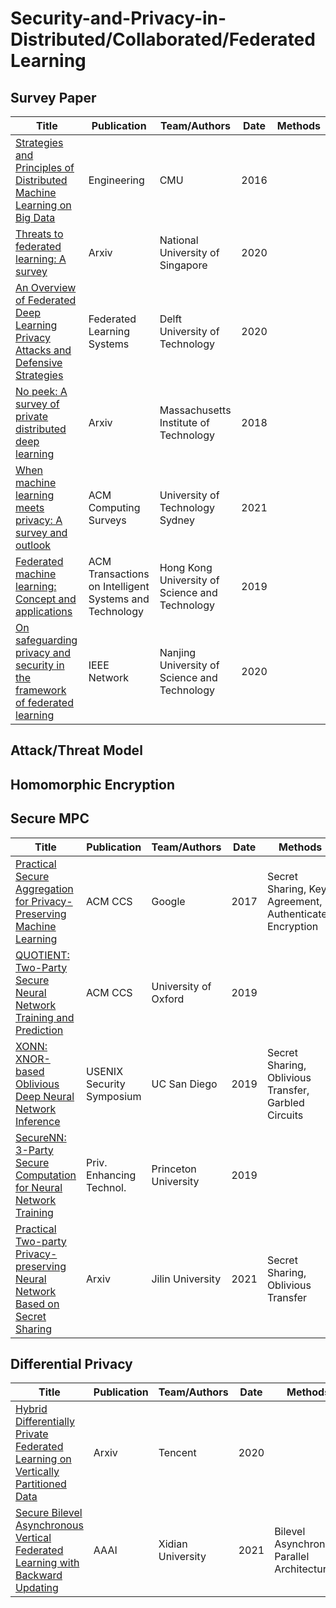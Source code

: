 # Security-and-Privacy-in-Distributed/Collaborated/Federated Learning

## Survey Paper
Title | Publication  | Team/Authors | Date | Methods
 ---- | ----- | ------ | ------ | ------ 
 [Strategies and Principles of Distributed Machine Learning on Big Data](https://arxiv.org/abs/1512.09295) | Engineering | CMU | 2016 |  
 [Threats to federated learning: A survey](https://arxiv.org/abs/2003.02133) | Arxiv| National University of Singapore | 2020 |
 [An Overview of Federated Deep Learning Privacy Attacks and Defensive Strategies](https://arxiv.org/abs/2004.04676) |  Federated Learning Systems | Delft University of Technology | 2020 | 
 [No peek: A survey of private distributed deep learning](https://arxiv.org/abs/1812.03288) | Arxiv | Massachusetts Institute of Technology | 2018 | 
 [When machine learning meets privacy: A survey and outlook](https://arxiv.org/abs/2011.11819) | ACM Computing Surveys | University of Technology Sydney | 2021 | 
 [Federated machine learning: Concept and applications](https://arxiv.org/abs/1902.04885) | ACM Transactions on Intelligent Systems and Technology | Hong Kong University of Science and Technology | 2019 | 
 [On safeguarding privacy and security in the framework of federated learning](https://arxiv.org/abs/1909.06512) | IEEE Network | Nanjing University of Science and Technology | 2020 | 
 
## Attack/Threat Model

## Homomorphic Encryption

## Secure MPC
Title | Publication  | Team/Authors | Date | Methods
 ---- | ----- | ------ | ------ | ------ 
 [Practical Secure Aggregation for Privacy-Preserving Machine Learning](https://dl.acm.org/doi/10.1145/3133956.3133982) | ACM CCS | Google | 2017 |  Secret Sharing, Key Agreement, Authenticated Encryption
 [QUOTIENT: Two-Party Secure Neural Network Training and Prediction](https://dl.acm.org/doi/10.1145/3319535.3339819) | ACM CCS| University of Oxford | 2019 |
 [XONN: XNOR-based Oblivious Deep Neural Network Inference](https://arxiv.org/abs/1902.07342) | USENIX Security Symposium | UC San Diego | 2019 | Secret Sharing, Oblivious Transfer, Garbled Circuits
 [SecureNN: 3-Party Secure Computation for Neural Network Training](https://sciendo.com/article/10.2478/popets-2019-0035) | Priv. Enhancing Technol. | Princeton University | 2019 | 
 [Practical Two-party Privacy-preserving Neural Network Based on Secret Sharing](https://arxiv.org/abs/2104.04709) | Arxiv | Jilin University | 2021 | Secret Sharing, Oblivious Transfer
 
## Differential Privacy

Title | Publication  | Team/Authors | Date | Methods
 ---- | ----- | ------ | ------ | ------ 
 [Hybrid Differentially Private Federated Learning on Vertically Partitioned Data](https://arxiv.org/abs/2009.02763) | Arxiv | Tencent | 2020 |
 [Secure Bilevel Asynchronous Vertical Federated Learning with Backward Updating](https://arxiv.org/abs/2103.00958)  | AAAI | Xidian University | 2021 | Bilevel Asynchronous Parallel Architecture
